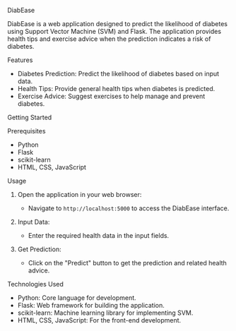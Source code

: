 DiabEase

DiabEase is a web application designed to predict the likelihood of diabetes using Support Vector Machine (SVM) and Flask. The application provides health tips and exercise advice when the prediction indicates a risk of diabetes.

Features

- Diabetes Prediction: Predict the likelihood of diabetes based on input data.
- Health Tips: Provide general health tips when diabetes is predicted.
- Exercise Advice: Suggest exercises to help manage and prevent diabetes.

Getting Started

Prerequisites

- Python
- Flask
- scikit-learn
- HTML, CSS, JavaScript

Usage

1. Open the application in your web browser:
    - Navigate to `http://localhost:5000` to access the DiabEase interface.
    
2. Input Data:
    - Enter the required health data in the input fields.
    
3. Get Prediction:
    - Click on the "Predict" button to get the prediction and related health advice.

Technologies Used

- Python: Core language for development.
- Flask: Web framework for building the application.
- scikit-learn: Machine learning library for implementing SVM.
- HTML, CSS, JavaScript: For the front-end development.
